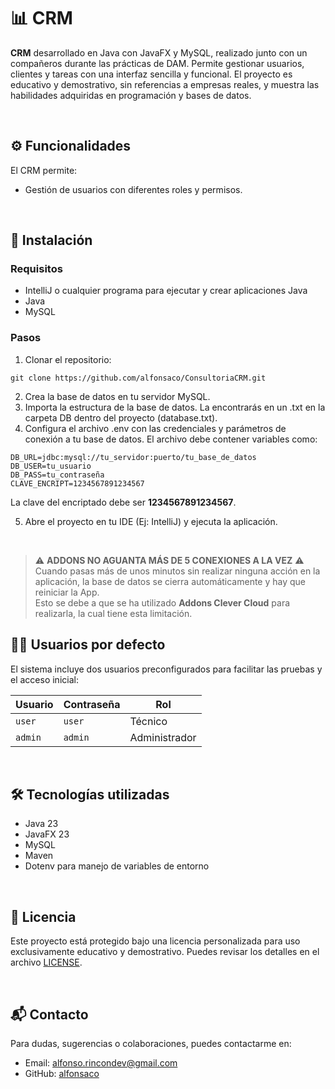 # 📊 CRM

**CRM** desarrollado en Java con JavaFX y MySQL, realizado junto con un compañeros durante las prácticas de DAM. Permite gestionar usuarios, clientes y tareas con una interfaz sencilla y funcional. El proyecto es educativo y demostrativo, sin referencias a empresas reales, y muestra las habilidades adquiridas en programación y bases de datos.

<br>

## ⚙️ Funcionalidades

El CRM permite:

- Gestión de usuarios con diferentes roles y permisos.

<br>

## 🚀 Instalación

### Requisitos
- IntelliJ o cualquier programa para ejecutar y crear aplicaciones Java
- Java
- MySQL

### Pasos
1. Clonar el repositorio:
```
git clone https://github.com/alfonsaco/ConsultoriaCRM.git
```

2. Crea la base de datos en tu servidor MySQL.
3. Importa la estructura de la base de datos. La encontrarás en un .txt en la carpeta DB dentro del proyecto (database.txt).
4. Configura el archivo .env con las credenciales y parámetros de conexión a tu base de datos. El archivo debe contener variables como:
```
DB_URL=jdbc:mysql://tu_servidor:puerto/tu_base_de_datos
DB_USER=tu_usuario
DB_PASS=tu_contraseña
CLAVE_ENCRIPT=1234567891234567
```
La clave del encriptado debe ser **1234567891234567**.

5. Abre el proyecto en tu IDE (Ej: IntelliJ) y ejecuta la aplicación.

<br>

> ⚠ **ADDONS NO AGUANTA MÁS DE 5 CONEXIONES A LA VEZ** ⚠  
> Cuando pasas más de unos minutos sin realizar ninguna acción en la aplicación, la base de datos se cierra automáticamente y hay que reiniciar la App.  
> Esto se debe a que se ha utilizado **Addons Clever Cloud** para realizarla, la cual tiene esta limitación.


## 🙍‍♂️ Usuarios por defecto

El sistema incluye dos usuarios preconfigurados para facilitar las pruebas y el acceso inicial:

| Usuario | Contraseña | Rol      |
|---------|------------|----------|
| `user`  | `user`     | Técnico  |
| `admin` | `admin`    | Administrador |

<br>

## 🛠 Tecnologías utilizadas

- Java 23
- JavaFX 23
- MySQL
- Maven
- Dotenv para manejo de variables de entorno

<br>

## 📄 Licencia

Este proyecto está protegido bajo una licencia personalizada para uso exclusivamente educativo y demostrativo. Puedes revisar los detalles en el archivo [LICENSE](LICENSE).

<br>

## 📬 Contacto

Para dudas, sugerencias o colaboraciones, puedes contactarme en:

- Email: alfonso.rincondev@gmail.com
- GitHub: [alfonsaco](https://github.com/alfonsaco)
